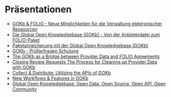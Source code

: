 # Präsentationen

- [GOKb & FOLIO - Neue Möglichkeiten für die Verwaltung elektronischer Ressourcen](https://opus4.kobv.de/opus4-bib-info/frontdoor/index/index/docId/18479)
- [Die Global Open Knowledgebase (GOKb) - Von der Anbieterdatei zum 
FOLIO-Paket](https://opus4.kobv.de/opus4-bib-info/frontdoor/index/index/docId/18011)
- [Paketanreicherung mit der Global Open Knowledgebase 
(GOKb)](https://opus4.kobv.de/opus4-bib-info/frontdoor/index/index/docId/18029)
- [GOKb - Prüfanfragen Schulung](assets/GOKb-Review-Request-Training-2023.de.pdf)
- [The GOKb as a Bridge between Provider Data and FOLIO Agreements](assets/WOLFcon-2022-Presentation-GOKb-as-a-Bridge.pdf)
- [Closing Review Requests The Process for Cleaning up Provider Data with GOKb](assets/WOLFcon-2022-Presentation-Review-Requests.pdf)
- [Collect & Distribute: Utilizing the APIs of GOKb](assets/WOLFcon-2022-Presentation-Collect-and-Distribute.pdf)
- [New Workflows & Features in GOKb](https://static.sched.com/hosted_files/wolfcon2023/08/GOKb%20WOLFcon%202023%20-%20New%20workflows%20and%20features.pdf?_gl=1*5ssr5p*_ga*MTkzNzI1NTM3OC4xNjkzMjI3NTIy*_ga_XH5XM35VHB*MTY5NDA2NzYxMC40LjEuMTY5NDA2Nzc5Ni41OC4wLjA.)
- [Global Open Knowledgebase: Open Data, Open Source, Open API, Open Community](https://static.sched.com/hosted_files/wolfcon2023/0b/GOKb%20Wolfcon%202023%20Open.pdf?_gl=1*1o7w0xw*_ga*MTkzNzI1NTM3OC4xNjkzMjI3NTIy*_ga_XH5XM35VHB*MTY5NDA2NzYxMC40LjEuMTY5NDA2NzY1Ni4xNC4wLjA.)
